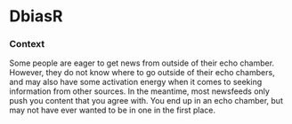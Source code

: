 # DbiasR

### Context

Some people are eager to get news from outside of their echo chamber. However, they do not know where to go outside of their echo chambers, and may also have some activation energy when it comes to seeking information from other sources. In the meantime, most newsfeeds only push you content that you agree with. You end up in an echo chamber, but may not have ever wanted to be in one in the first place.



